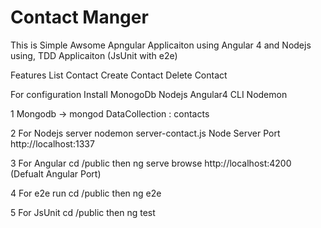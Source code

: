 # Contact Manger

This is Simple Awsome Apngular Applicaiton using Angular 4 and Nodejs using, TDD Applicaiton (JsUnit with e2e)

Features
List Contact 
Create Contact
Delete Contact

For configuration
Install
MonogoDb
Nodejs
Angular4 CLI
Nodemon

1 Mongodb -> mongod
   DataCollection : contacts

2 For Nodejs server nodemon server-contact.js
    Node Server Port http://localhost:1337

3 For Angular cd /public
  then ng serve
  browse http://localhost:4200 (Defualt Angular Port)
  
4 For e2e run
  cd /public
  then ng e2e
  
5 For JsUnit
  cd /public
  then ng test

